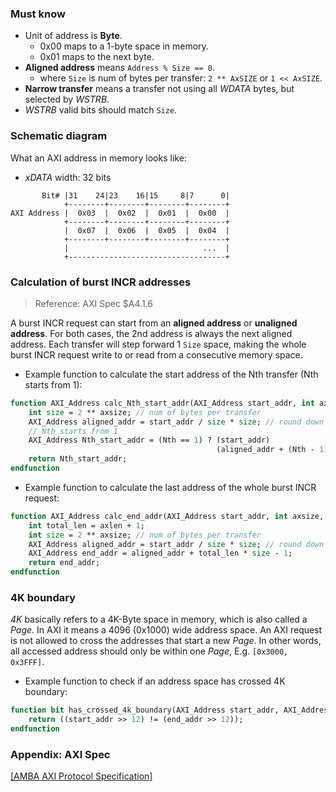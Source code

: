 ### Must know

- Unit of address is **Byte**.
    - 0x00 maps to a 1-byte space in memory.
    - 0x01 maps to the next byte.
- **Aligned address** means `Address % Size == 0`.
    - where `Size` is num of bytes per transfer: `2 ** AxSIZE` or `1 << AxSIZE`.
- **Narrow transfer** means a transfer not using all *WDATA* bytes, but selected by *WSTRB*.
- *WSTRB* valid bits should match `Size`.

### Schematic diagram

What an AXI address in memory looks like:

- *xDATA* width: 32 bits

```
       Bit# |31    24|23    16|15     8|7      0|
            +--------+--------+--------+--------+
AXI Address |  0x03  |  0x02  |  0x01  |  0x00  |
            +--------+--------+--------+--------+
            |  0x07  |  0x06  |  0x05  |  0x04  |
            +--------+--------+--------+--------+
            |                              ...  |
            +-----------------------------------+
```

### Calculation of burst INCR addresses

> Reference: AXI Spec $A4.1.6

A burst INCR request can start from an **aligned address** or **unaligned address**. For both cases, the 2nd address is always the next aligned address. Each transfer will step forward 1 `Size` space, making the whole burst INCR request write to or read from a consecutive memory space.

- Example function to calculate the start address of the Nth transfer (Nth starts from 1):

```systemverilog
function AXI_Address calc_Nth_start_addr(AXI_Address start_addr, int axsize, int Nth);
    int size = 2 ** axsize; // num of bytes per transfer
    AXI_Address aligned_addr = start_addr / size * size; // round down to aligned address
    // Nth starts from 1
    AXI_Address Nth_start_addr = (Nth == 1) ? (start_addr)                      :
                                              (aligned_addr + (Nth - 1) * size) ;
    return Nth_start_addr;
endfunction
```

- Example function to calculate the last address of the whole burst INCR request:

```systemverilog
function AXI_Address calc_end_addr(AXI_Address start_addr, int axsize, int axlen);
    int total_len = axlen + 1;
    int size = 2 ** axsize; // num of bytes per transfer
    AXI_Address aligned_addr = start_addr / size * size; // round down to aligned address
    AXI_Address end_addr = aligned_addr + total_len * size - 1;
    return end_addr;
endfunction
```

### 4K boundary

*4K* basically refers to a 4K-Byte space in memory, which is also called a *Page*. In AXI it means a 4096 (0x1000) wide address space. An AXI request is not allowed to cross the addresses that start a new *Page*. In other words, all accessed address should only be within one *Page*, E.g. `[0x3000, 0x3FFF]`.

- Example function to check if an address space has crossed 4K boundary:

```systemverilog
function bit has_crossed_4k_boundary(AXI_Address start_addr, AXI_Address end_addr);
    return ((start_addr >> 12) != (end_addr >> 12));
endfunction
```

### Appendix: AXI Spec

[[AMBA AXI Protocol Specification]](https://developer.arm.com/documentation/ihi0022/latest/)